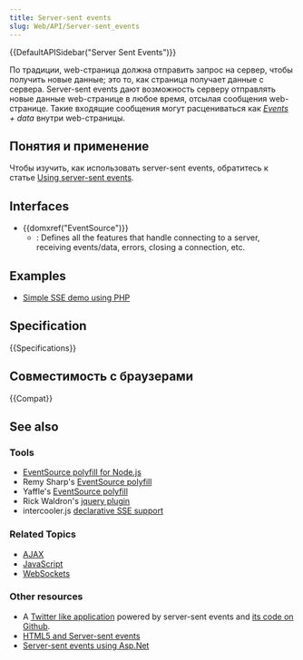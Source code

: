 ```yaml
---
title: Server-sent events
slug: Web/API/Server-sent_events
---
```


{{DefaultAPISidebar("Server Sent Events")}}

По традиции, web-страница должна отправить запрос на сервер, чтобы получить новые данные; это то, как страница получает данные с сервера. Server-sent events дают возможность серверу отправлять новые данные web-странице в любое время, отсылая сообщения web-странице. Такие входящие сообщения могут расцениваться как _[Events](/ru/docs/DOM/event) + data_ внутри web-страницы.

## Понятия и применение

Чтобы изучить, как использовать server-sent events, обратитесь к статье [Using server-sent events](/ru/docs/Web/API/Server-sent_events/Using_server-sent_events).

## Interfaces

- {{domxref("EventSource")}}
  - : Defines all the features that handle connecting to a server, receiving events/data, errors, closing a connection, etc.

## Examples

- [Simple SSE demo using PHP](https://github.com/mdn/dom-examples/tree/master/server-sent-events)

## Specification

{{Specifications}}

## Совместимость с браузерами

{{Compat}}

## See also

### Tools

- [EventSource polyfill for Node.js](https://github.com/EventSource/eventsource)
- Remy Sharp's [EventSource polyfill](https://github.com/remy/polyfills/blob/master/EventSource.js)
- Yaffle's [EventSource polyfill](https://github.com/Yaffle/EventSource)
- Rick Waldron's [jquery plugin](https://github.com/rwldrn/jquery.eventsource)
- intercooler.js [declarative SSE support](http://intercoolerjs.org/docs.html#sse)

### Related Topics

- [AJAX](/ru/docs/AJAX)
- [JavaScript](/ru/docs/JavaScript)
- [WebSockets](/ru/docs/WebSockets)

### Other resources

- A [Twitter like application](http://hacks.mozilla.org/2011/06/a-wall-powered-by-eventsource-and-server-sent-events/) powered by server-sent events and [its code on Github](https://github.com/mozilla/webowonder-demos/tree/master/demos/friends%20timeline).
- [HTML5 and Server-sent events](http://dsheiko.com/weblog/html5-and-server-sent-events)
- [Server-sent events using Asp.Net](http://rajudasa.blogspot.in/2012/05/html5-server-sent-events-using-aspnet.html)
